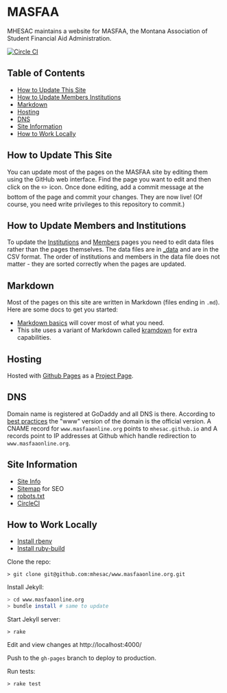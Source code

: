 # MASFAA

MHESAC maintains a website for MASFAA, the Montana Association of Student Financial Aid Administration.

[![Circle CI](https://img.shields.io/circleci/project/mhesac/www.masfaaonline.org.svg)](https://circleci.com/gh/mhesac/www.masfaaonline.org)

## Table of Contents

- [How to Update This Site](#how-to-update-this-site)
- [How to Update Members Institutions](#how-to-update-members-institutions)
- [Markdown](#markdown)
- [Hosting](#hosting)
- [DNS](#dns)
- [Site Information](#site-information)
- [How to Work Locally](#how-to-work-locally)

## How to Update This Site

You can update most of the pages on the MASFAA site by editing them using the GitHub web interface. Find the page you want to edit and then click on the :pencil2: icon. Once done editing, add a commit message at the bottom of the page and commit your changes. They are now live! (Of course, you need write privileges to this repository to commit.)

## How to Update Members and Institutions

To update the [Institutions](http://www.masfaaonline.org/institutions/) and [Members](http://www.masfaaonline.org/members/) pages you need to edit data files rather than the pages themselves. The data files are in [_data](_data) and are in the CSV format. The order of institutions and members in the data file does not matter - they are sorted correctly when the pages are updated.

## Markdown

Most of the pages on this site are written in Markdown (files ending in `.md`). Here are some docs to get you started:

- [Markdown basics](https://help.github.com/articles/markdown-basics/) will cover most of what you need.
- This site uses a variant of Markdown called [kramdown](http://kramdown.gettalong.org/quickref.html) for extra capabilities.

## Hosting

Hosted with [Github Pages](https://pages.github.com/) as a [Project Page](https://help.github.com/articles/user-organization-and-project-pages/#project-pages).

## DNS

Domain name is registered at GoDaddy and all DNS is there. According to [best practices](https://help.github.com/articles/about-custom-domains-for-github-pages-sites/) the "www" version of the domain is the official version. A CNAME record for `www.masfaaonline.org` points to `mhesac.github.io` and A records point to IP addresses at Github which handle redirection to `www.masfaaonline.org`.

## Site Information

- [Site Info](http://www.masfaaonline.org/info)
- [Sitemap](http://www.masfaaonline.org/sitemap.xml) for SEO
- [robots.txt](http://www.masfaaonline.org/robots.txt)
- [CircleCI](https://circleci.com/gh/mhesac/www.masfaaonline.org)


## How to Work Locally

* [Install rbenv](https://github.com/rbenv/rbenv#installation)
* [Install ruby-build](https://github.com/rbenv/ruby-build#installation)

Clone the repo:
```
> git clone git@github.com:mhesac/www.masfaaonline.org.git
```

Install Jekyll:
```sh
> cd www.masfaaonline.org
> bundle install # same to update
```

Start Jekyll server:

```
> rake
```

Edit and view changes at http://localhost:4000/

Push to the `gh-pages` branch to deploy to production.

Run tests:

```
> rake test
```
